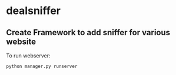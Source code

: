 # dealsniffer
## Create Framework to add sniffer for various website

To run webserver:
```
python manager.py runserver
```
